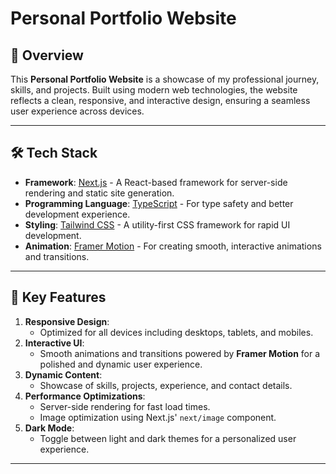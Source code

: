 # Personal Portfolio Website
 
## 🌟 Overview
This **Personal Portfolio Website** is a showcase of my professional journey, skills, and projects. Built using modern web technologies, the website reflects a clean, responsive, and interactive design, ensuring a seamless user experience across devices.

---

## 🛠️ Tech Stack
- **Framework**: [Next.js](https://nextjs.org/) - A React-based framework for server-side rendering and static site generation.
- **Programming Language**: [TypeScript](https://www.typescriptlang.org/) - For type safety and better development experience.
- **Styling**: [Tailwind CSS](https://tailwindcss.com/) - A utility-first CSS framework for rapid UI development.
- **Animation**: [Framer Motion](https://www.framer.com/motion/) - For creating smooth, interactive animations and transitions.

---

## 🌟 Key Features
1. **Responsive Design**:
   - Optimized for all devices including desktops, tablets, and mobiles.
2. **Interactive UI**:
   - Smooth animations and transitions powered by **Framer Motion** for a polished and dynamic user experience.
3. **Dynamic Content**:
   - Showcase of skills, projects, experience, and contact details.
4. **Performance Optimizations**:
   - Server-side rendering for fast load times.
   - Image optimization using Next.js' `next/image` component.
5. **Dark Mode**:
   - Toggle between light and dark themes for a personalized user experience.

---
